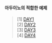 #### 아두이노의 적합한 __예제__
> [1] [DAY1
](https://github.com/enrhd24/LED_ON/tree/main/DAY1)<br>
>[2] [DAY2](https://github.com/enrhd24/LED_ON/tree/main/DAY2)<br>
>[3] [DAY3](https://github.com/enrhd24/LED_ON/tree/main/DAY3)<br>
>[4] [DAY4](https://github.com/enrhd24/LED_ON/tree/main/DAY4)
